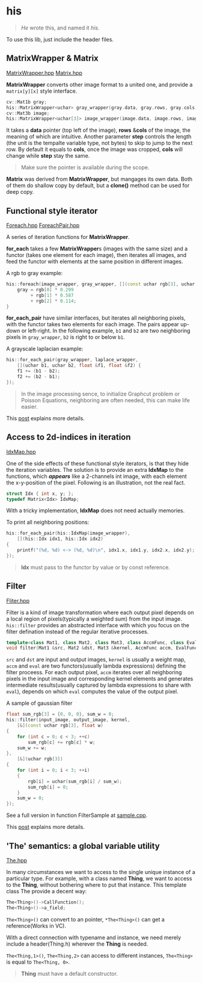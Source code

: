 his
===
> *He* wrote this, and named it *his*.

To use this lib, just include the header files.


## MatrixWrapper & Matrix 
[MatrixWrapper.hpp](ImageProcessing/MatrixWrapper.hpp) 
[Matrix.hpp](ImageProcessing/Matrix.hpp)

__MatrixWrapper__ converts other image format to a united one, and provide a `matrix[y][x]` style interface. 

```c++
cv::Mat1b gray;
his::MatrixWrapper<uchar> gray_wrapper(gray.data, gray.rows, gray.cols, gray.step);
cv::Mat3b image;
his::MatrixWrapper<uchar[3]> image_wrapper(image.data, image.rows, image.cols);
```

It takes a __data__ pointer (top left of the image), __rows__ &__cols__ of the image, the meaning of which are intuitive. Another parameter __step__ controls the length (the unit is the tempalte variable type, not bytes) to skip to jump to the next row. By default it equals to __cols__, once the image was cropped, __cols__ will change while __step__ stay the same.

>Make sure the pointer is available during the scope.

__Matrix__ was derived from __MatrixWrapper__, but mangages its own data. Both of them do shallow copy by default, but a __clone()__ method can be used for deep copy.

## Functional style iterator
[Foreach.hpp](ImageProcessing/Foreach.hpp)
[ForeachPair.hpp](ImageProcessing/ForeachPair.hpp)

A series of iteration functions for __MatrixWrapper__.

__for\_each__ takes a few <b>MatrixWrapper</b>s (images with the same size) and a functor (takes one element for each image), then iterates all images, and feed the functor with elements at the same position in different images.

A rgb to gray example:

```c++
his::foreach(image_wrapper, gray_wrapper, [](const uchar rgb[3], uchar &gray) {
	gray = rgb[0] * 0.299 
		 + rgb[1] * 0.587
		 + rgb[2] * 0.114;
}
```

__for\_each\_pair__ have similar interfaces, but iterates all neighboring pixels, with the functor takes two elements for each image. The pairs appear up-down or left-right. In the following example, `b1` and `b2` are two neighboring pixels in `gray_wrapper`, `b2` is right to or below `b1`.

A grayscale laplacian example:
 
```c++
his::for_each_pair(gray_wrapper, laplace_wrapper,
	[](uchar b1, uchar b2, float &f1, float &f2) {
	f1 += (b1 - b2);
	f2 += (b2 - b1);
});
```
> In the image processing sence, to initialize Graphcut problem or Poisson Equations, neighboring 
>  are often needed, this can make life easier.

This [post](http://while2.github.io/abstraction-of-iterations.html) explains more details.

## Access to 2d-indices in iteration
[IdxMap.hpp](ImageProcessing/IdxMap.hpp)

One of the side effects of these functional style iterators, is that they hide the iteration variables. The solution is to provide an extra __IdxMap__ to the functions, which __*appears*__ like a 2-channels int image, with each element the x-y-position of the pixel. Following is an illustration, not the real fact.

```c++
struct Idx { int x, y; };
typedef Matrix<Idx> IdxMap; 
```

With a tricky implementation, __IdxMap__ does not need actually memories.

To print all neighboring positions:
```c++
his::for_each_pair(his::IdxMap(image_wrapper),
	[](his::Idx idx1, his::Idx idx2)
{
	printf("(%d, %d) <-> (%d, %d)\n", idx1.x, idx1.y, idx2.x, idx2.y);
});
```
> __Idx__ must pass to the functor by value or by const reference.


## Filter
[Fliter.hpp](ImageProcessing/Filter.hpp)

Filter is a kind of image transformation where each output pixel depends on a local region of pixels(typically a weighted sum) from the input image. `his::filter` provides an abstracted interface with which you focus on the filter defination instead of the regular iterative processes.

```c++
template<class Mat1, class Mat2, class Mat3, class AccmFunc, class EvalFunc>
void filter(Mat1 &src, Mat2 &dst, Mat3 &kernel, AccmFunc accm, EvalFunc eval);
```

`src` and `dst` are input and output images, `kernel` is usually a weight map, `accm` and `eval` are two functors(usually lambda expressions) defining the filter proceess. For each output pixel, `accm` iterates over all neighboring pixels in the input image and corresponding kernel elements and generates intermediate results(usually captured by lambda expressions to share with `eval`), depends on which `eval` computes the value of the output pixel. 

A sample of gaussian filter
```c++
float sum_rgb[3] = {0, 0, 0}, sum_w = 0;
his::filter(input_image, output_image, kernel,
	[&](const uchar rgb[3], float w)
{
	for (int c = 0; c < 3; ++c)
		sum_rgb[c] += rgb[c] * w;
	sum_w += w;
},
	[&](uchar rgb[3])
{
	for (int i = 0; i < 3; ++i)
	{
		rgb[i] = uchar(sum_rgb[i] / sum_w);
		sum_rgb[i] = 0;
	}
	sum_w = 0;
});
```
See a full version in function FilterSample at [sample.cpp](https://github.com/while2/his/blob/master/sample.cpp).

This [post](http://while2.github.io/abstraction-of-filter.html) explains more details.

## 'The' semantics: a global variable utility
[The.hpp](Miscellaneous/The.hpp)

In many circumstances we want to access to the single unique instance of a particular type.
For example, with a class named __Thing__, we want to access to the __Thing__, without bothering where to put that instance.
This template class The provide a decent way:

```c++
The<Thing>()->CallFunction();
The<Thing>()->a_field;
```

`The<Thing>()` can convert to an pointer, ```*The<Thing>()``` can get a reference(Works in VC).

With a direct connection with typename and instance, we need merely include a header(Thing.h) wherever the __Thing__ is needed.

`The<Thing,1>()`, `The<Thing,2>` can access to different instances, `The<Thing>` is equal to `The<Thing, 0>`.
>__Thing__ must have a default constructor.